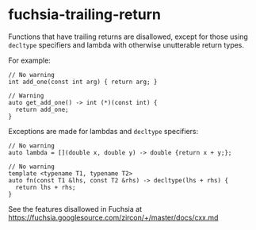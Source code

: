 fuchsia-trailing-return
=======================

Functions that have trailing returns are disallowed, except for those
using `decltype` specifiers and lambda with otherwise unutterable return
types.

For example:

    // No warning
    int add_one(const int arg) { return arg; }

    // Warning
    auto get_add_one() -> int (*)(const int) {
      return add_one;
    }

Exceptions are made for lambdas and `decltype` specifiers:

    // No warning
    auto lambda = [](double x, double y) -> double {return x + y;};

    // No warning
    template <typename T1, typename T2>
    auto fn(const T1 &lhs, const T2 &rhs) -> decltype(lhs + rhs) {
      return lhs + rhs;
    }

See the features disallowed in Fuchsia at
<https://fuchsia.googlesource.com/zircon/+/master/docs/cxx.md>
